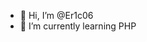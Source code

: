 - 👋 Hi, I’m @Er1c06
- 🌱 I’m currently learning PHP

<!---
Er1c06/Er1c06 is a ✨ special ✨ repository because its `README.md` (this file) appears on your GitHub profile.
You can click the Preview link to take a look at your changes.
--->
